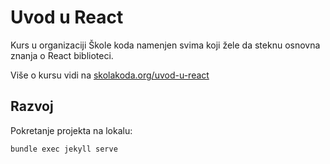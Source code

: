 # Uvod u React

Kurs u organizaciji Škole koda namenjen svima koji žele da steknu osnovna znanja o React biblioteci.

Više o kursu vidi na [skolakoda.org/uvod-u-react](https://skolakoda.org/uvod-u-react/)

## Razvoj

Pokretanje projekta na lokalu:

```
bundle exec jekyll serve
```
